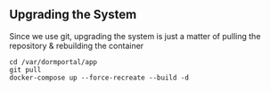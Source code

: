 Upgrading the System
---

Since we use git, upgrading the system is just a matter of pulling the repository & rebuilding the container

```
cd /var/dormportal/app
git pull
docker-compose up --force-recreate --build -d
```